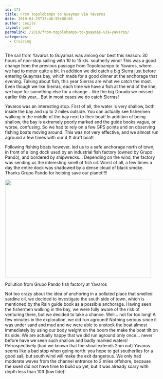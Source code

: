 ```yaml
---
id: 171
title: From Topolobampo to Guaymas via Yavaros
date: 2010-04-25T13:46:55+00:00
author: cecile
layout: post
permalink: /2010/from-topolobampo-to-guaymas-via-yavaros/
categories:
  - Cruising
---
```

The sail from Yavaros to Guyamas was among our best this season: 30 hours of
non-stop sailing with 10 to 15 kts. southerly wind! This was a good change from
the previous passage from Topolobampo to Yavaros, where we had to motor quite a
bit. In addition we did catch a big Sierra just before entering Guaymas bay,
which made for a good dinner at the anchorage that evening. Talking about fish,
this year Sierras are what we catch the most. Even though we like Sierras, each
time we have a fish at the end of the line, we hope for something else for a
change&#8230; like the big Dorado we missed earlier this year&#8230; But in most
cases we do catch Sierras!

Yavaros was an interesting stop. First of all, the water is very shallow, both
inside the bay and up to 2 miles outside. You can actually see fishermen walking
in the middle of the bay next to their boat! In addition of being shallow, the
bay is extremely poorly marked and the guide books vague, or worse, confusing.
So we had to rely on a few GPS points and on observing fishing boats moving
around. This was not very effective, and we almost run aground a few times with
our 4 ft draft boat!

Following fishing boats however, led us to a safe anchorage north of town, in
front of a long dock used by an industrial fish factory (owned by Grupo Pando),
and bordered by shipwrecks&#8230; Depending on the wind, the factory was sending
us the interesting smell of fish oil. Worst of all, a few times a day the entire
dock was shadowed by a dense cloud of black smoke. Thanks Grupo Pando for
helping save our planet!!!!

<div id="attachment_173" style="width: 490px" class="wp-caption alignleft">
  <a rel="attachment wp-att-173" href="http://plume.flupes.org/blog/2010/from-topolobampo-to-guaymas-via-yavaros/yavaros/"><img class="size-medium wp-image-173 " title="Pollution from Grupo Pando at Yavaros" src="/assets/2010/04/Yavaros-640x480.jpg" alt="" width="480" height="320" /></a>
  
  <p class="wp-caption-text">
    Pollution from Grupo Pando fish factory at Yavaros
  </p>
</div>

Not too crazy about the idea of anchoring in a polluted place that smelled
sardine oil, we decided to investigate the south side of town, which is
mentioned by the Rain guide book as a possible anchorage. Having seen the
fishermen walking in the bay, we were fully aware of the risk of venturing
there, but we decided to take a chance. Well&#8230; not for too long! A few
minutes in the exploration, we did run aground! Nothing serious since it was
under sand and mud and we were able to unstock the boat almost immediately by
using our body weight on the boom the make the boat tilt on its side. We are
actually happy that we did run aground only once&#8230; never before have we
seen such shallow and badly marked waters! Retrospectively (had we known that
the shoal extends 2nm out) Yavaros seems like a bad stop when going north: you
hope to get southerlies for a good sail, but south wind will make the exit
dangerous. We only had moderate waves from the channel entrance to 2 miles
offshore, because the swell did not have time to build up yet, but it was
already scary with depth less than 10ft (low tide)!